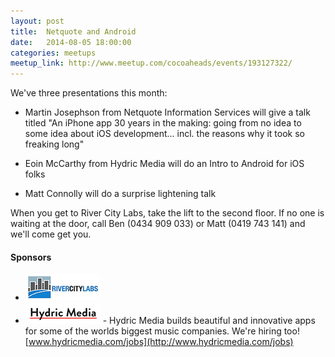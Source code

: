 ```yaml
---
layout: post
title:  Netquote and Android
date:   2014-08-05 18:00:00
categories: meetups
meetup_link: http://www.meetup.com/cocoaheads/events/193127322/
---
```


We've three presentations this month:

- Martin Josephson from Netquote Information Services will give a talk titled "An iPhone app 30 years in the making: going from no idea to some idea about iOS development... incl. the reasons why it took so freaking long"

- Eoin McCarthy from Hydric Media will do an Intro to Android for iOS folks

- Matt Connolly will do a surprise lightening talk

When you get to River City Labs, take the lift to the second floor. If no one is waiting at the door, call Ben (0434 909 033) or Matt (0419 743 141) and we'll come get you.

#### Sponsors

* [![River City Labs](/images/RCL_logo_2013.png)](http://rivercitylabs.net/)
* [![Hydric Media](/images/hydric.png)](http://www.hydricmedia.com/) - Hydric Media builds beautiful and innovative apps for some of the worlds biggest music companies. We're hiring too! [www.hydricmedia.com/jobs](http://www.hydricmedia.com/jobs)